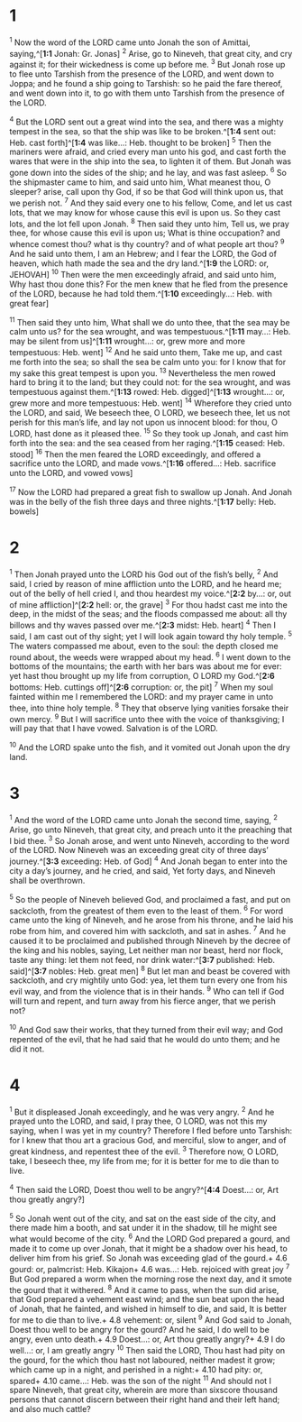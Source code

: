 # 1 
<sup class='bibleverse'>1</sup> Now the word of the LORD came unto Jonah the son of Amittai, saying,^[**1:1** Jonah: Gr. Jonas] <sup class='bibleverse'>2</sup> Arise, go to Nineveh, that great city, and cry against it; for their wickedness is come up before me. <sup class='bibleverse'>3</sup> But Jonah rose up to flee unto Tarshish from the presence of the LORD, and went down to Joppa; and he found a ship going to Tarshish: so he paid the fare thereof, and went down into it, to go with them unto Tarshish from the presence of the LORD. 


<sup class='bibleverse'>4</sup> But the LORD sent out a great wind into the sea, and there was a mighty tempest in the sea, so that the ship was like to be broken.^[**1:4** sent out: Heb. cast forth]^[**1:4** was like…: Heb. thought to be broken] <sup class='bibleverse'>5</sup> Then the mariners were afraid, and cried every man unto his god, and cast forth the wares that were in the ship into the sea, to lighten it of them. But Jonah was gone down into the sides of the ship; and he lay, and was fast asleep. <sup class='bibleverse'>6</sup> So the shipmaster came to him, and said unto him, What meanest thou, O sleeper? arise, call upon thy God, if so be that God will think upon us, that we perish not. <sup class='bibleverse'>7</sup> And they said every one to his fellow, Come, and let us cast lots, that we may know for whose cause this evil is upon us. So they cast lots, and the lot fell upon Jonah. <sup class='bibleverse'>8</sup> Then said they unto him, Tell us, we pray thee, for whose cause this evil is upon us; What is thine occupation? and whence comest thou? what is thy country? and of what people art thou? <sup class='bibleverse'>9</sup> And he said unto them, I am an Hebrew; and I fear the LORD, the God of heaven, which hath made the sea and the dry land.^[**1:9** the LORD: or, JEHOVAH] <sup class='bibleverse'>10</sup> Then were the men exceedingly afraid, and said unto him, Why hast thou done this? For the men knew that he fled from the presence of the LORD, because he had told them.^[**1:10** exceedingly…: Heb. with great fear] 





<sup class='bibleverse'>11</sup> Then said they unto him, What shall we do unto thee, that the sea may be calm unto us? for the sea wrought, and was tempestuous.^[**1:11** may…: Heb. may be silent from us]^[**1:11** wrought…: or, grew more and more tempestuous: Heb. went] <sup class='bibleverse'>12</sup> And he said unto them, Take me up, and cast me forth into the sea; so shall the sea be calm unto you: for I know that for my sake this great tempest is upon you. <sup class='bibleverse'>13</sup> Nevertheless the men rowed hard to bring it to the land; but they could not: for the sea wrought, and was tempestuous against them.^[**1:13** rowed: Heb. digged]^[**1:13** wrought…: or, grew more and more tempestuous: Heb. went] <sup class='bibleverse'>14</sup> Wherefore they cried unto the LORD, and said, We beseech thee, O LORD, we beseech thee, let us not perish for this man’s life, and lay not upon us innocent blood: for thou, O LORD, hast done as it pleased thee. <sup class='bibleverse'>15</sup> So they took up Jonah, and cast him forth into the sea: and the sea ceased from her raging.^[**1:15** ceased: Heb. stood] <sup class='bibleverse'>16</sup> Then the men feared the LORD exceedingly, and offered a sacrifice unto the LORD, and made vows.^[**1:16** offered…: Heb. sacrifice unto the LORD, and vowed vows] 







<sup class='bibleverse'>17</sup> Now the LORD had prepared a great fish to swallow up Jonah. And Jonah was in the belly of the fish three days and three nights.^[**1:17** belly: Heb. bowels]
 

# 2 
<sup class='bibleverse'>1</sup> Then Jonah prayed unto the LORD his God out of the fish’s belly, <sup class='bibleverse'>2</sup> And said, I cried by reason of mine affliction unto the LORD, and he heard me; out of the belly of hell cried I, and thou heardest my voice.^[**2:2** by…: or, out of mine affliction]^[**2:2** hell: or, the grave] <sup class='bibleverse'>3</sup> For thou hadst cast me into the deep, in the midst of the seas; and the floods compassed me about: all thy billows and thy waves passed over me.^[**2:3** midst: Heb. heart] <sup class='bibleverse'>4</sup> Then I said, I am cast out of thy sight; yet I will look again toward thy holy temple. <sup class='bibleverse'>5</sup> The waters compassed me about, even to the soul: the depth closed me round about, the weeds were wrapped about my head. <sup class='bibleverse'>6</sup> I went down to the bottoms of the mountains; the earth with her bars was about me for ever: yet hast thou brought up my life from corruption, O LORD my God.^[**2:6** bottoms: Heb. cuttings off]^[**2:6** corruption: or, the pit] <sup class='bibleverse'>7</sup> When my soul fainted within me I remembered the LORD: and my prayer came in unto thee, into thine holy temple. <sup class='bibleverse'>8</sup> They that observe lying vanities forsake their own mercy. <sup class='bibleverse'>9</sup> But I will sacrifice unto thee with the voice of thanksgiving; I will pay that that I have vowed. Salvation is of the LORD. 






<sup class='bibleverse'>10</sup> And the LORD spake unto the fish, and it vomited out Jonah upon the dry land. 

# 3 
<sup class='bibleverse'>1</sup> And the word of the LORD came unto Jonah the second time, saying, <sup class='bibleverse'>2</sup> Arise, go unto Nineveh, that great city, and preach unto it the preaching that I bid thee. <sup class='bibleverse'>3</sup> So Jonah arose, and went unto Nineveh, according to the word of the LORD. Now Nineveh was an exceeding great city of three days’ journey.^[**3:3** exceeding: Heb. of God] <sup class='bibleverse'>4</sup> And Jonah began to enter into the city a day’s journey, and he cried, and said, Yet forty days, and Nineveh shall be overthrown. 


<sup class='bibleverse'>5</sup> So the people of Nineveh believed God, and proclaimed a fast, and put on sackcloth, from the greatest of them even to the least of them. <sup class='bibleverse'>6</sup> For word came unto the king of Nineveh, and he arose from his throne, and he laid his robe from him, and covered him with sackcloth, and sat in ashes. <sup class='bibleverse'>7</sup> And he caused it to be proclaimed and published through Nineveh by the decree of the king and his nobles, saying, Let neither man nor beast, herd nor flock, taste any thing: let them not feed, nor drink water:^[**3:7** published: Heb. said]^[**3:7** nobles: Heb. great men] <sup class='bibleverse'>8</sup> But let man and beast be covered with sackcloth, and cry mightily unto God: yea, let them turn every one from his evil way, and from the violence that is in their hands. <sup class='bibleverse'>9</sup> Who can tell if God will turn and repent, and turn away from his fierce anger, that we perish not? 



<sup class='bibleverse'>10</sup> And God saw their works, that they turned from their evil way; and God repented of the evil, that he had said that he would do unto them; and he did it not. 

# 4 
<sup class='bibleverse'>1</sup> But it displeased Jonah exceedingly, and he was very angry. <sup class='bibleverse'>2</sup> And he prayed unto the LORD, and said, I pray thee, O LORD, was not this my saying, when I was yet in my country? Therefore I fled before unto Tarshish: for I knew that thou art a gracious God, and merciful, slow to anger, and of great kindness, and repentest thee of the evil. <sup class='bibleverse'>3</sup> Therefore now, O LORD, take, I beseech thee, my life from me; for it is better for me to die than to live. 

<sup class='bibleverse'>4</sup> Then said the LORD, Doest thou well to be angry?^[**4:4** Doest…: or, Art thou greatly angry?] 


<sup class='bibleverse'>5</sup> So Jonah went out of the city, and sat on the east side of the city, and there made him a booth, and sat under it in the shadow, till he might see what would become of the city. <sup class='bibleverse'>6</sup> And the LORD God prepared a gourd, and made it to come up over Jonah, that it might be a shadow over his head, to deliver him from his grief. So Jonah was exceeding glad of the gourd.+ 4.6 gourd: or, palmcrist: Heb. Kikajon+ 4.6 was…: Heb. rejoiced with great joy <sup class='bibleverse'>7</sup> But God prepared a worm when the morning rose the next day, and it smote the gourd that it withered. <sup class='bibleverse'>8</sup> And it came to pass, when the sun did arise, that God prepared a vehement east wind; and the sun beat upon the head of Jonah, that he fainted, and wished in himself to die, and said, It is better for me to die than to live.+ 4.8 vehement: or, silent <sup class='bibleverse'>9</sup> And God said to Jonah, Doest thou well to be angry for the gourd? And he said, I do well to be angry, even unto death.+ 4.9 Doest…: or, Art thou greatly angry?+ 4.9 I do well…: or, I am greatly angry <sup class='bibleverse'>10</sup> Then said the LORD, Thou hast had pity on the gourd, for the which thou hast not laboured, neither madest it grow; which came up in a night, and perished in a night:+ 4.10 had pity: or, spared+ 4.10 came…: Heb. was the son of the night <sup class='bibleverse'>11</sup> And should not I spare Nineveh, that great city, wherein are more than sixscore thousand persons that cannot discern between their right hand and their left hand; and also much cattle? 